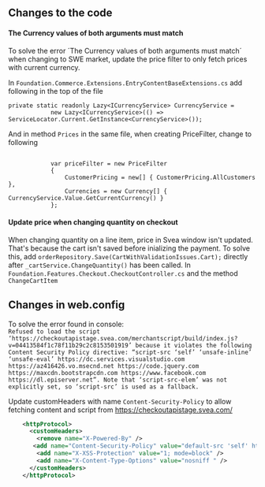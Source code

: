 ## Changes to the code

#### The Currency values of both arguments must match 
To solve the error ´The Currency values of both arguments must match´ when changing to SWE market, update the price filter to only fetch prices with current currency.

In `Foundation.Commerce.Extensions.EntryContentBaseExtensions.cs` add following in the top of the file

```CSharp
private static readonly Lazy<ICurrencyService> CurrencyService =
            new Lazy<ICurrencyService>(() => ServiceLocator.Current.GetInstance<CurrencyService>());
```
And in method `Prices` in the same file, when creating PriceFilter, change to following
```CSharp

            var priceFilter = new PriceFilter
            {
                CustomerPricing = new[] { CustomerPricing.AllCustomers },
                Currencies = new Currency[] { CurrencyService.Value.GetCurrentCurrency() }
            };
```

#### Update price when changing quantity on checkout
When changing quantity on a line item, price in Svea window isn't updated. That's because the cart isn't saved before inializing the payment. To solve this, add `orderRepository.Save(CartWithValidationIssues.Cart);` directly after `_cartService.ChangeQuantity()` has been called. In `Foundation.Features.Checkout.CheckoutController.cs` and the method `ChangeCartItem`


## Changes in web.config  
To solve the error found in console:   
`Refused to load the script ‘https://checkoutapistage.svea.com/merchantscript/build/index.js?v=04413584f1c78f11b29c2c8153501919’ because it violates the following Content Security Policy directive: “script-src ‘self’ ‘unsafe-inline’ ‘unsafe-eval’ https://dc.services.visualstudio.com https://az416426.vo.msecnd.net https://code.jquery.com https://maxcdn.bootstrapcdn.com https://www.facebook.com https://dl.episerver.net”. Note that ‘script-src-elem’ was not explicitly set, so ‘script-src’ is used as a fallback.`

Update customHeaders with name `Content-Security-Policy` to allow fetching content and script from https://checkoutapistage.svea.com/

```xml
    <httpProtocol>
      <customHeaders>
        <remove name="X-Powered-By" />
       <add name="Content-Security-Policy" value="default-src 'self' https://checkoutapistage.svea.com/ ws: wss: data:; script-src 'self' 'unsafe-inline' 'unsafe-eval' https://checkoutapistage.svea.com/ https://dc.services.visualstudio.com https://az416426.vo.msecnd.net https://code.jquery.com https://maxcdn.bootstrapcdn.com *.facebook.com *.facebook.net *.episerver.net *.bing.com *.virtualearth.net; style-src 'self' 'unsafe-inline' https://fonts.googleapis.com *.episerver.net *.bing.com; font-src 'self' https://fonts.gstatic.com data:; connect-src 'self' https://dc.services.visualstudio.com ws: wss: *.bing.com *.virtualearth.net; img-src 'self' data: http: https:; child-src 'self' https://checkoutapistage.svea.com/ *.powerbi.com *.vimeo.com *.youtube.com *.facebook.com;" />
        <add name="X-XSS-Protection" value="1; mode=block" />
        <add name="X-Content-Type-Options" value="nosniff " />
      </customHeaders>
    </httpProtocol>
```
